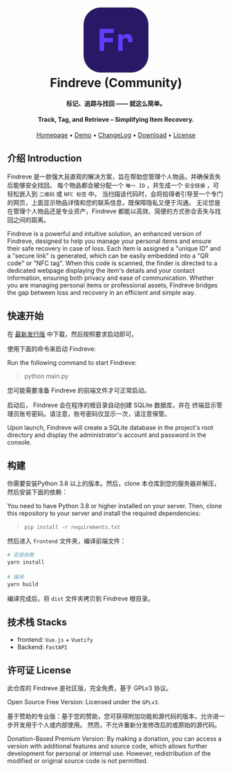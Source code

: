 <!--
 * @Author: 于小丘 海枫
 * @Date: 2024-11-29 20:06:02
 * @LastEditors: Yuerchu admin@yuxiaoqiu.cn
 * @FilePath: /Findreve/README.md
 * @Description: Findreve
 * 
 * Copyright (c) 2018-2024 by 于小丘Yuerchu, All Rights Reserved. 
-->

<h1 align="center">
  <br>
  <a href="https://find.yxqi.cn" alt="logo" ><img src="./docs/Findreve.png" width="150"/></a>
  <br>
  Findreve (Community)
  <br>
</h1>
<h4 align="center">标记、追踪与找回 —— 就这么简单。</h4>
<h4 align="center">Track, Tag, and Retrieve – Simplifying Item Recovery.</h4>

<p align="center">
  <a href="https://www.yxqi.cn">Homepage</a> •
  <a href="https://find.yxqi.cn">Demo</a> •
  <a href="./CHANGELOG.md">ChangeLog</a> •
  <a href="https://github.com/Findreve/Findreve/releases">Download</a> •
  <a href="#License">License</a>
</p>

## 介绍 Introduction
Findreve 是一款强大且直观的解决方案，旨在帮助您管理个人物品，并确保丢失后能够安全找回。
每个物品都会被分配一个 `唯一 ID` ，并生成一个 `安全链接` ，可轻松嵌入到 `二维码` 或 `NFC 标签` 中。
当扫描该代码时，会将拾得者引导至一个专门的网页，上面显示物品详情和您的联系信息，既保障隐私又便于沟通。
无论您是在管理个人物品还是专业资产，Findreve 都能以高效、简便的方式弥合丢失与找回之间的距离。

Findreve is a powerful and intuitive solution, an enhanced version of Findreve, designed
to help you manage your personal items and ensure their safe recovery in case of loss. Each
item is assigned a "unique ID" and a "secure link" is generated, which can be easily embedded
into a "QR code" or "NFC tag". When this code is scanned, the finder is directed to a
dedicated webpage displaying the item's details and your contact information, ensuring both
privacy and ease of communication. Whether you are managing personal items or professional
assets, Findreve bridges the gap between loss and recovery in an efficient and simple way.

## 快速开始
在 [最新发行版](https://github.com/Findreve/Findreve/releases/latest) 中下载，然后按照要求启动即可。

使用下面的命令来启动 Findreve:

Run the following command to start Findreve:

> python main.py

您可能需要准备 Findreve 的前端文件才可正常启动。

<!--

```bash
# Windows
findreve.exe

# Linux
# 解压
tar -zxvf findreve_VERSION_OS_ARCH.tar.gz
# 赋予执行权限
chmod +x ./findreve
# 启动 Findreve
./findreve
```
-->

启动后， Findreve 会在程序的根目录自动创建 SQLite 数据库，并在
终端显示管理员账号密码。请注意，账号密码仅显示一次，请注意保管。

Upon launch, Findreve will create a SQLite database in the project's root directory and
display the administrator's account and password in the console.

## 构建
你需要安装Python 3.8 以上的版本。然后，clone 本仓库到您的服务器并解压，然后安装下面的依赖：

You need to have Python 3.8 or higher installed on your server. Then, clone this repository
to your server and install the required dependencies:

> `pip install -r requirements.txt`

然后进入 `frontend` 文件夹，编译前端文件：

```bash
# 安装依赖
yarn install

# 编译
yarn build
```

编译完成后，将 `dist` 文件夹拷贝到 Findreve 根目录。

## 技术栈 Stacks

- frontend: `Vue.js` + `Vuetify`
- Backend: `FastAPI`

## 许可证 License
此仓库的 Findreve 是社区版，完全免费，基于 GPLv3 协议。

Open Source Free Version: Licensed under the `GPLv3`.

基于赞助的专业版：基于您的赞助，您可获得附加功能和源代码的版本，允许进一步开发用于个人或内部使用。
然而，不允许重新分发修改后的或原始的源代码。

Donation-Based Premium Version: By making a donation, you can access a version with additional features
and source code, which allows further development for personal or internal use. However, redistribution
of the modified or original source code is not permitted.